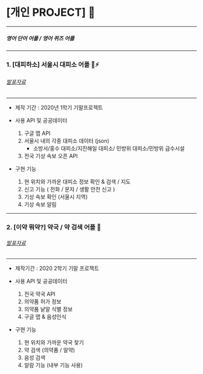 # [개인 PROJECT] :iphone:

--------
##### 영어 단어 어플  / 영어 퀴즈 어플 
--------
### 1. [대피하소]  서울시 대피소 어플  :running::zap:
###### [발표자료](https://drive.google.com/file/d/1BKTN0ommswcbYGf3zOQAfcxHXuU1Z1Hk/view?usp=sharing)
--------
- 제작 기간 : 2020년 1학기 기말프로젝트

- 사용 API 및 공공데이터
    1. 구글 맵 API
     2. 서울시 내의 각종 대피소 데이터 (json) 
        - 소방서/홍수 대피소/지진해일 대피소/ 민방위 대피소/민방위 급수시설
    3. 전국 기상 속보 오픈 API


 - 구현 기능 
    1. 현 위치와 가까운 대피소 정보 확인 & 검색 / 지도
    2. 신고 기능 ( 전화 / 문자 / 생활 안전 신고 )
    3. 기상 속보 확인 (서울시 지역)
    4. 기상 속보 알림 

-------

### 2. [이약 뭐약?]   약국 / 약 검색 어플 :pill:
###### [발표자료](https://drive.google.com/file/d/1CADEcRre4yGjFr773U7AVqZr89UP1ZzG/view?usp=sharing)
--------
- 제작기간 : 2020 2학기 기말 프로젝트

- 사용 API 및 공공데이터
    1. 전국 약국 API
    2. 의약품 허가 정보 
    3. 의약품 낱알 식별 정보
     4. 구글 맵 & 음성인식 

 - 구현 기능
    1. 현 위치와 가까운 약국 찾기
    2. 약 검색 (의약품 / 알약)
    3. 음성 검색
    4. 알람 기능 (내부 기능 사용)


